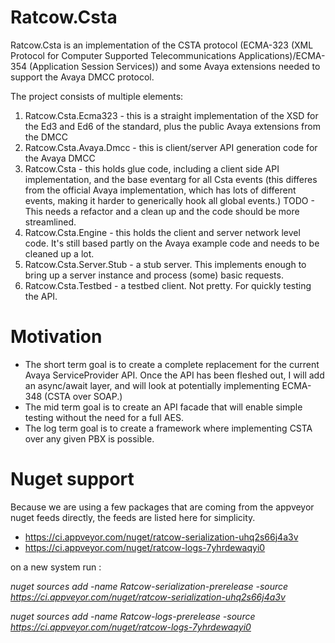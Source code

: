 # Ratcow.Csta
Ratcow.Csta is an implementation of the CSTA protocol (ECMA-323 (XML Protocol for Computer Supported Telecommunications Applications)/ECMA-354 (Application Session Services)) and some Avaya extensions needed to support the Avaya DMCC protocol.

The project consists of multiple elements:

1) Ratcow.Csta.Ecma323 - this is a straight implementation of the XSD for the Ed3 and Ed6 of the standard, plus the public Avaya extensions from the DMCC
2) Ratcow.Csta.Avaya.Dmcc - this is client/server API generation code for the Avaya DMCC 
3) Ratcow.Csta - this holds glue code, including a client side API implementation, and the base eventarg for all Csta events (this differes from the official Avaya implementation, which has lots of different events, making it harder to generically hook all global events.)  TODO - This needs a refactor and a clean up and the code should be more streamlined.
4) Ratcow.Csta.Engine - this holds the client and server network level code. It's still based partly on the Avaya example code and needs to be cleaned up a lot.
5) Ratcow.Csta.Server.Stub - a stub server. This implements enough to bring up a server instance and process (some) basic requests.
6) Ratcow.Csta.Testbed - a testbed client. Not pretty. For quickly testing the API.

# Motivation
* The short term goal is to create a complete replacement for the current Avaya ServiceProvider API. Once the API has been fleshed out, I will add an async/await layer, and will look at potentially implementing ECMA-348 (CSTA over SOAP.)
* The mid term goal is to create an API facade that will enable simple testing without the need for a full AES.
* The log term goal is to create a framework where implementing CSTA over any given PBX is possible. 

# Nuget support
Because we are using a few packages that are coming from the appveyor nuget feeds directly, the feeds are listed here for simplicity.

* https://ci.appveyor.com/nuget/ratcow-serialization-uhq2s66j4a3v
* https://ci.appveyor.com/nuget/ratcow-logs-7yhrdewaqyi0

on a new system run :

_nuget sources add -name Ratcow-serialization-prerelease -source https://ci.appveyor.com/nuget/ratcow-serialization-uhq2s66j4a3v_

_nuget sources add -name Ratcow-logs-prerelease -source https://ci.appveyor.com/nuget/ratcow-logs-7yhrdewaqyi0_
